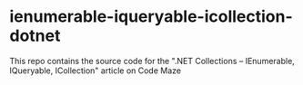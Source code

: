 # ienumerable-iqueryable-icollection-dotnet
This repo contains the source code for the ".NET Collections – IEnumerable, IQueryable, ICollection" article on Code Maze
